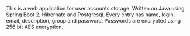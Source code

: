 This is a web application for user accounts storage. Written on Java using Spring Boot 2, Hibernate and Postgresql. Every entry has name, login, email, description, group and password. Passwords are encrypted using 256 bit AES encryption.
